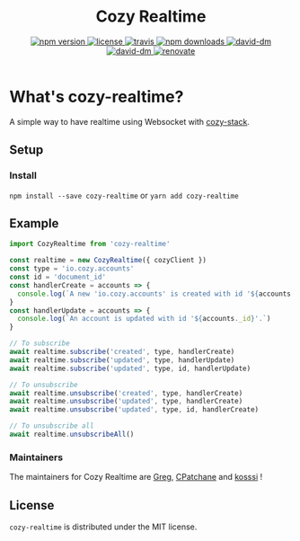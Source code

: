 <h1 align="center">Cozy Realtime</h1>

<div align="center">
  <a href="https://www.npmjs.com/package/cozy-realtime">
    <img src="https://img.shields.io/npm/v/cozy-realtime.svg" alt="npm version" />
  </a>
  <a href="https://github.com/cozy/cozy-realtime/blob/master/LICENSE">
    <img src="https://img.shields.io/npm/l/cozy-realtime.svg" alt="license" />
  </a>
  <a href="https://travis-ci.org/cozy/cozy-realtime">
    <img src="https://img.shields.io/travis/cozy/cozy-realtime.svg" alt="travis" />
  </a>
  <a href="https://npmcharts.com/compare/cozy-realtime">
    <img src="https://img.shields.io/npm/dm/cozy-realtime.svg" alt="npm downloads" />
  </a>
  <a href="https://david-dm.org/cozy/cozy-realtime">
    <img src="https://img.shields.io/david/cozy/cozy-realtime.svg" alt="david-dm" />
  </a>
  <a href="https://david-dm.org/cozy/cozy-realtime">
    <img src="https://img.shields.io/david/dev/cozy/cozy-realtime.svg" alt="david-dm" />
  </a>
  <a href="https://renovateapp.com/">
    <img src="https://img.shields.io/badge/renovate-enabled-brightgreen.svg" alt="renovate" />
  </a>
</div>

<br />

# What's cozy-realtime?

A simple way to have realtime using Websocket with [cozy-stack](https://github.com/cozy/cozy-stack).

## Setup

### Install

`npm install --save cozy-realtime`
or
`yarn add cozy-realtime`

## Example

```js
import CozyRealtime from 'cozy-realtime'

const realtime = new CozyRealtime({ cozyClient })
const type = 'io.cozy.accounts'
const id = 'document_id'
const handlerCreate = accounts => {
  console.log(`A new 'io.cozy.accounts' is created with id '${accounts._id}'.`)
}
const handlerUpdate = accounts => {
  console.log(`An account is updated with id '${accounts._id}'.`)
}

// To subscribe
await realtime.subscribe('created', type, handlerCreate)
await realtime.subscribe('updated', type, handlerUpdate)
await realtime.subscribe('updated', type, id, handlerUpdate)

// To unsubscribe
await realtime.unsubscribe('created', type, handlerCreate)
await realtime.unsubscribe('updated', type, handlerCreate)
await realtime.unsubscribe('updated', type, id, handlerCreate)

// To unsubscribe all
await realtime.unsubscribeAll()
```

### Maintainers

The maintainers for Cozy Realtime are [Greg](https://github.com/gregorylegarec), [CPatchane](https://github.com/CPatchane) and [kosssi](https://github.com/kosssi) !

## License

`cozy-realtime` is distributed under the MIT license.

